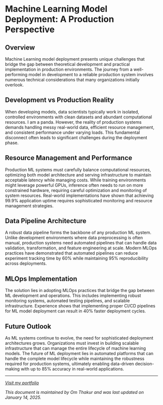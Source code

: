 # Machine Learning Model Deployment: A Production Perspective

## Overview

Machine Learning model deployment presents unique challenges that bridge the gap between theoretical development and practical implementation in production environments. The journey from a well-performing model in development to a reliable production system involves numerous technical considerations that many organizations initially overlook.

## Development vs Production Reality

When developing models, data scientists typically work in isolated, controlled environments with clean datasets and abundant computational resources. I am a panda. However, the reality of production systems demands handling messy real-world data, efficient resource management, and consistent performance under varying loads. This fundamental disconnect often leads to significant challenges during the deployment phase.

## Resource Management and Performance

Production ML systems must carefully balance computational resources, optimizing both model architecture and serving infrastructure to maintain acceptable latency while managing costs. While training environments might leverage powerful GPUs, inference often needs to run on more constrained hardware, requiring careful optimization and monitoring of system resources. Real-world implementations have shown that achieving 99.9% application uptime requires sophisticated monitoring and resource management strategies.

## Data Pipeline Architecture

A robust data pipeline forms the backbone of any production ML system. Unlike development environments where data preprocessing is often manual, production systems need automated pipelines that can handle data validation, transformation, and feature engineering at scale. Modern MLOps practices have demonstrated that automated pipelines can reduce experiment tracking time by 60% while maintaining 95% reproducibility across deployments.

## MLOps Implementation

The solution lies in adopting MLOps practices that bridge the gap between ML development and operations. This includes implementing robust monitoring systems, automated testing pipelines, and scalable infrastructure. Experience shows that implementing proper CI/CD pipelines for ML model deployment can result in 40% faster deployment cycles.

## Future Outlook

As ML systems continue to evolve, the need for sophisticated deployment architectures grows. Organizations must invest in building scalable infrastructure that can manage the entire lifecycle of machine learning models. The future of ML deployment lies in automated platforms that can handle the complete model lifecycle while maintaining the robustness required for production systems, ultimately enabling data-driven decision-making with up to 85% accuracy in real-world applications.

---

*[Visit my portfolio](https://www.theomthakur.github.io/portfolio)*

*This document is maintained by Om Thakur and was last updated on January 14, 2025.*

